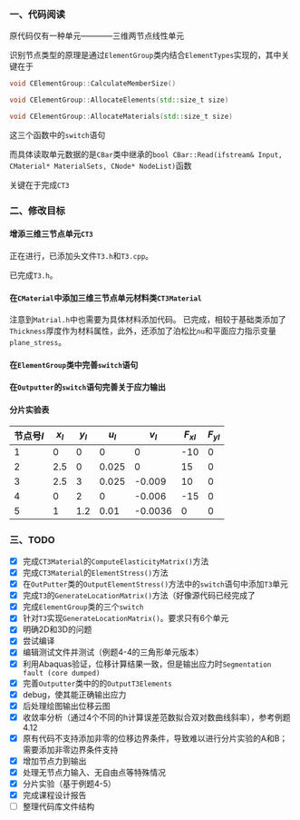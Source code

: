### 一、代码阅读
原代码仅有一种单元————三维两节点线性单元

识别节点类型的原理是通过`ElementGroup`类内结合`ElementTypes`实现的，其中关键在于
```C++
void CElementGroup::CalculateMemberSize()

void CElementGroup::AllocateElements(std::size_t size)

void CElementGroup::AllocateMaterials(std::size_t size)
```
这三个函数中的`switch`语句

而具体读取单元数据的是`CBar`类中继承的`bool CBar::Read(ifstream& Input, CMaterial* MaterialSets, CNode* NodeList)`函数

关键在于完成`CT3`



### 二、修改目标
#### 增添三维三节点单元`CT3`
正在进行，已添加头文件`T3.h`和`T3.cpp`。

已完成`T3.h`。

#### 在`CMaterial`中添加三维三节点单元材料类`CT3Material`
注意到`Matrial.h`中也需要为具体材料添加代码。
已完成，相较于基础类添加了`Thickness`厚度作为材料属性，此外，还添加了泊松比`nu`和平面应力指示变量`plane_stress`。

#### 在`ElementGroup`类中完善`switch`语句

#### 在`Outputter`的`switch`语句完善关于应力输出

#### 分片实验表
|节点号$I$|$x_I$|$y_I$|$u_I$|$v_I$|$F_{xI}$|$F_{yI}$|
|--|--|--|--|--|--|--|
|1|0|0|0|0|-10|0|
|2|2.5|0|0.025|0|15|0|
|3|2.5|3|0.025|-0.009|10|0|
|4|0|2|0|-0.006|-15|0|
|5|1|1.2|0.01|-0.0036|0|0|

### 三、TODO
- [x] 完成`CT3Material`的`ComputeElasticityMatrix()`方法
- [x] 完成`CT3Material`的`ElementStress()`方法
- [x] 在`OutPutter`类的`OutputElementStress()`方法中的`switch`语句中添加`T3`单元
- [x] 完成`T3`的`GenerateLocationMatrix()`方法（好像源代码已经完成了
- [x] 完成`ElementGroup`类的三个`switch`
- [x] 针对`T3`实现`GenerateLocationMatrix()`。要求只有6个单元
- [x] 明确2D和3D的问题
- [x] 尝试编译
- [x] 编辑测试文件并测试（例题4-4的三角形单元版本）
- [x] 利用Abaquas验证，位移计算结果一致，但是输出应力时`Segmentation fault (core dumped)`
- [x] 完善`Outputter`类中的的`OutputT3Elements`
- [x] debug，使其能正确输出应力
- [x] 后处理绘图输出位移云图
- [x] 收敛率分析（通过4个不同的h计算误差范数拟合双对数曲线斜率），参考例题4.12
- [x] 原有代码不支持添加非零的位移边界条件，导致难以进行分片实验的A和B；需要添加非零边界条件支持
- [x] 增加节点力到输出
- [x] 处理无节点力输入、无自由点等特殊情况
- [x] 分片实验（基于例题4-5）
- [x] 完成课程设计报告
- [ ] 整理代码库文件结构